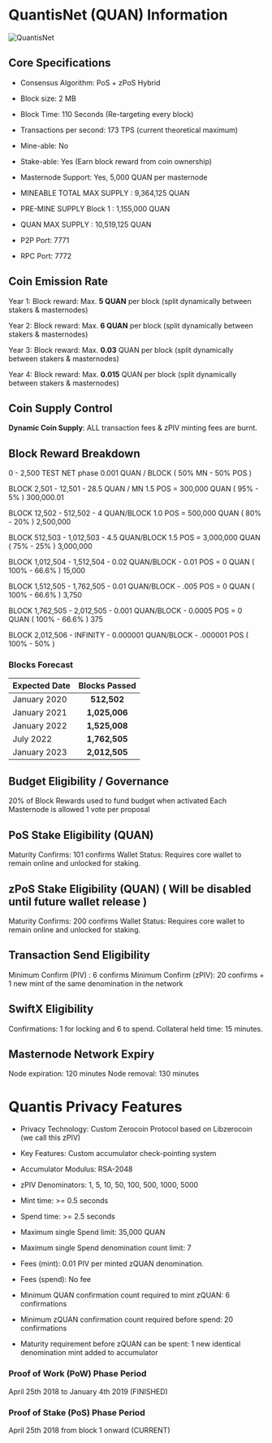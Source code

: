 # QuantisNet (QUAN) Information
![QuantisNet](https://cdn.discordapp.com/attachments/436649409535541248/528345762795487240/321x81.png)
## Core Specifications
- Consensus Algorithm: PoS + zPoS Hybrid

- Block size: 2 MB

- Block Time: 110 Seconds (Re-targeting every block)

- Transactions per second: 173 TPS (current theoretical maximum)

- Mine-able: No

- Stake-able: Yes (Earn block reward from coin ownership)

- Masternode Support: Yes, 5,000 QUAN per masternode

- MINEABLE TOTAL MAX SUPPLY : 9,364,125 QUAN

- PRE-MINE SUPPLY Block 1 : 1,155,000 QUAN     

- QUAN MAX SUPPLY : 10,519,125 QUAN

- P2P Port: 7771

- RPC Port: 7772

## Coin Emission Rate
Year 1: Block reward: Max. **5 QUAN** per block (split dynamically between stakers & masternodes)

Year 2: Block reward: Max. **6 QUAN** per block (split dynamically between stakers & masternodes)

Year 3: Block reward: Max. **0.03** QUAN per block (split dynamically between stakers & masternodes)

Year 4: Block reward: Max. **0.015** QUAN per block (split dynamically between stakers & masternodes)

## Coin Supply Control
**Dynamic Coin Supply**: ALL transaction fees & zPIV minting fees are burnt.

## Block Reward Breakdown

0 - 2,500 TEST NET phase 0.001 QUAN / BLOCK ( 50% MN - 50% POS )

BLOCK 2,501 - 12,501 - 28.5 QUAN / MN 1.5 POS = 300,000 QUAN ( 95% - 5% ) 300,000.01 

BLOCK 12,502 - 512,502 - 4 QUAN/BLOCK 1.0  POS = 500,000 QUAN ( 80% - 20% ) 2,500,000

BLOCK 512,503 - 1,012,503 - 4.5 QUAN/BLOCK 1.5 POS = 3,000,000 QUAN ( 75% - 25% ) 3,000,000

BLOCK 1,012,504 - 1,512,504  - 0.02 QUAN/BLOCK - 0.01 POS = 0 QUAN ( 100% - 66.6% ) 15,000

BLOCK 1,512,505 - 1,762,505 - 0.01 QUAN/BLOCK - .005 POS = 0 QUAN ( 100% - 66.6% ) 3,750

BLOCK 1,762,505 - 2,012,505 - 0.001 QUAN/BLOCK - 0.0005 POS = 0 QUAN ( 100% - 66.6% ) 375

BLOCK 2,012,506 - INFINITY - 0.000001 QUAN/BLOCK - .000001 POS ( 100% - 50% )

### Blocks Forecast


| Expected Date        | Blocks Passed           |
| ------------- |:-------------:|
| January 2020      | **512,502** |
| January 2021      | **1,025,006**      |
| January 2022 | **1,525,008**      |
| July 2022 | **1,762,505**      |
| January 2023 | **2,012,505**      |

## Budget Eligibility / Governance 
20% of Block Rewards used to fund budget when activated
Each Masternode is allowed 1 vote per proposal 

## PoS Stake Eligibility (QUAN)
Maturity Confirms: 101 confirms
Wallet Status: Requires core wallet to remain online and unlocked for staking.

## zPoS Stake Eligibility (QUAN) ( Will be disabled until future wallet release )
Maturity Confirms: 200 confirms
Wallet Status: Requires core wallet to remain online and unlocked for staking.

## Transaction Send Eligibility
Minimum Confirm (PIV) : 6 confirms
Minimum Confirm (zPIV): 20 confirms + 1 new mint of the same denomination in the network

## SwiftX Eligibility
Confirmations: 1 for locking and 6 to spend.
Collateral held time: 15 minutes.

## Masternode Network Expiry
Node expiration: 120 minutes
Node removal: 130 minutes


# Quantis Privacy Features
- Privacy Technology: Custom Zerocoin Protocol based on Libzerocoin (we call this zPIV)

- Key Features: Custom accumulator check-pointing system

- Accumulator Modulus: RSA-2048

- zPIV Denominators: 1, 5, 10, 50, 100, 500, 1000, 5000

- Mint time: >= 0.5 seconds

- Spend time: >= 2.5 seconds

- Maximum single Spend limit: 35,000 QUAN

- Maximum single Spend denomination count limit: 7

- Fees (mint): 0.01 PIV per minted zQUAN denomination.

- Fees (spend): No fee

- Minimum QUAN confirmation count required to mint zQUAN: 6 confirmations

- Minimum zQUAN confirmation count required before spend: 20 confirmations

- Maturity requirement before zQUAN can be spent: 1 new identical denomination mint added to accumulator


### Proof of Work (PoW) Phase Period
April 25th 2018 to January 4th 2019 (FINISHED)
### Proof of Stake (PoS) Phase Period
April 25th 2018 from block 1 onward (CURRENT)

